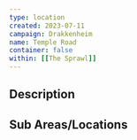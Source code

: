 ```yaml
---
type: location
created: 2023-07-11
campaign: Drakkenheim
name: Temple Road
container: false
within: [[The Sprawl]]
---
```


## Description


## Sub Areas/Locations

<!-- QueryToSerialize: LIST FROM "TTRPG/Drakkenheim/Locations" WHERE within = "Temple Road" -->

